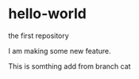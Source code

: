 # hello-world
the first repository

I am making some new feature.

This is somthing add from branch cat

